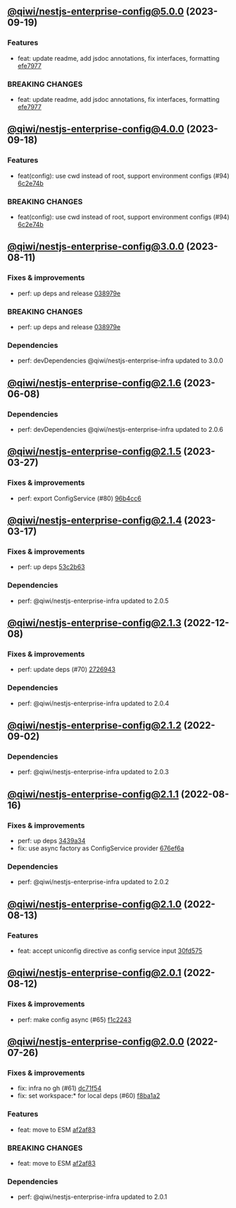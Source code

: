 ## [@qiwi/nestjs-enterprise-config@5.0.0](https://github.com/qiwi/nestjs-enterprise/compare/2023.9.18-qiwi.nestjs-enterprise-config.4.0.0-f0...2023.9.19-qiwi.nestjs-enterprise-config.5.0.0-f0) (2023-09-19)

### Features
* feat: update readme, add jsdoc annotations, fix interfaces, formatting [efe7977](https://github.com/qiwi/nestjs-enterprise/commit/efe79772b9c26aea055f2bcf1c5ac8fd06e3b342)

### BREAKING CHANGES
* feat: update readme, add jsdoc annotations, fix interfaces, formatting [efe7977](https://github.com/qiwi/nestjs-enterprise/commit/efe79772b9c26aea055f2bcf1c5ac8fd06e3b342)

## [@qiwi/nestjs-enterprise-config@4.0.0](https://github.com/qiwi/nestjs-enterprise/compare/2023.8.11-qiwi.nestjs-enterprise-config.3.0.0-f0...2023.9.18-qiwi.nestjs-enterprise-config.4.0.0-f0) (2023-09-18)

### Features
* feat(config): use cwd instead of root, support environment configs (#94) [6c2e74b](https://github.com/qiwi/nestjs-enterprise/commit/6c2e74be851817d49672ad8ad21b215c23388dea)

### BREAKING CHANGES
* feat(config): use cwd instead of root, support environment configs (#94) [6c2e74b](https://github.com/qiwi/nestjs-enterprise/commit/6c2e74be851817d49672ad8ad21b215c23388dea)

## [@qiwi/nestjs-enterprise-config@3.0.0](https://github.com/qiwi/nestjs-enterprise/compare/2023.6.8-qiwi.nestjs-enterprise-config.2.1.6-f0...2023.8.11-qiwi.nestjs-enterprise-config.3.0.0-f0) (2023-08-11)

### Fixes & improvements
* perf: up deps and release [038979e](https://github.com/qiwi/nestjs-enterprise/commit/038979e99dd52c8283834a35953ba7c9ecfc060b)

### BREAKING CHANGES
* perf: up deps and release [038979e](https://github.com/qiwi/nestjs-enterprise/commit/038979e99dd52c8283834a35953ba7c9ecfc060b)

### Dependencies
* perf: devDependencies @qiwi/nestjs-enterprise-infra updated to 3.0.0

## [@qiwi/nestjs-enterprise-config@2.1.6](https://github.com/qiwi/nestjs-enterprise/compare/2023.3.27-qiwi.nestjs-enterprise-config.2.1.5-f0...2023.6.8-qiwi.nestjs-enterprise-config.2.1.6-f0) (2023-06-08)

### Dependencies
* perf: devDependencies @qiwi/nestjs-enterprise-infra updated to 2.0.6

## [@qiwi/nestjs-enterprise-config@2.1.5](https://github.com/qiwi/nestjs-enterprise/compare/2023.3.17-qiwi.nestjs-enterprise-config.2.1.4-f0...2023.3.27-qiwi.nestjs-enterprise-config.2.1.5-f0) (2023-03-27)

### Fixes & improvements
* perf: export ConfigService (#80) [96b4cc6](https://github.com/qiwi/nestjs-enterprise/commit/96b4cc60a794c45cc3c3d69503db7701b12123dc)

## [@qiwi/nestjs-enterprise-config@2.1.4](https://github.com/qiwi/nestjs-enterprise/compare/2022.12.8-qiwi.nestjs-enterprise-config.2.1.3-f0...2023.3.17-qiwi.nestjs-enterprise-config.2.1.4-f0) (2023-03-17)

### Fixes & improvements
* perf: up deps [53c2b63](https://github.com/qiwi/nestjs-enterprise/commit/53c2b63b4bf5020c8d7b3e69b3df296ffbd39e2f)

### Dependencies
* perf: @qiwi/nestjs-enterprise-infra updated to 2.0.5

## [@qiwi/nestjs-enterprise-config@2.1.3](https://github.com/qiwi/nestjs-enterprise/compare/2022.9.2-qiwi.nestjs-enterprise-config.2.1.2-f0...2022.12.8-qiwi.nestjs-enterprise-config.2.1.3-f0) (2022-12-08)

### Fixes & improvements
* perf: update deps (#70) [2726943](https://github.com/qiwi/nestjs-enterprise/commit/2726943b391da9a3de925c2c6e8585cdfccbbcba)

### Dependencies
* perf: @qiwi/nestjs-enterprise-infra updated to 2.0.4

## [@qiwi/nestjs-enterprise-config@2.1.2](https://github.com/qiwi/nestjs-enterprise/compare/2022.8.16-qiwi.nestjs-enterprise-config.2.1.1-f0...2022.9.2-qiwi.nestjs-enterprise-config.2.1.2-f0) (2022-09-02)

### Dependencies
* perf: @qiwi/nestjs-enterprise-infra updated to 2.0.3

## [@qiwi/nestjs-enterprise-config@2.1.1](https://github.com/qiwi/nestjs-enterprise/compare/2022.8.13-qiwi.nestjs-enterprise-config.2.1.0-f0...2022.8.16-qiwi.nestjs-enterprise-config.2.1.1-f0) (2022-08-16)

### Fixes & improvements
* perf: up deps [3439a34](https://github.com/qiwi/nestjs-enterprise/commit/3439a34c5086ce29ba53f8515791e9c93a5537b0)
* fix: use async factory as ConfigService provider [676ef6a](https://github.com/qiwi/nestjs-enterprise/commit/676ef6ad37e536564bf9b116560d727b237cf8e7)

### Dependencies
* perf: @qiwi/nestjs-enterprise-infra updated to 2.0.2

## [@qiwi/nestjs-enterprise-config@2.1.0](https://github.com/qiwi/nestjs-enterprise/compare/2022.8.12-qiwi.nestjs-enterprise-config.2.0.1-f0...2022.8.13-qiwi.nestjs-enterprise-config.2.1.0-f0) (2022-08-13)

### Features
* feat: accept uniconfig directive as config service input [30fd575](https://github.com/qiwi/nestjs-enterprise/commit/30fd57525904d77316fae0b33a06df5022673ca2)

## [@qiwi/nestjs-enterprise-config@2.0.1](https://github.com/qiwi/nestjs-enterprise/compare/2022.7.26-qiwi.nestjs-enterprise-config.2.0.0-f0...2022.8.12-qiwi.nestjs-enterprise-config.2.0.1-f0) (2022-08-12)

### Fixes & improvements
* perf: make config async (#65) [f1c2243](https://github.com/qiwi/nestjs-enterprise/commit/f1c2243535f453f0525c1aae32fd9ff5612b8e19)

## [@qiwi/nestjs-enterprise-config@2.0.0](https://github.com/qiwi/nestjs-enterprise/compare/@qiwi/nestjs-enterprise-config@1.4.1...2022.7.26-qiwi.nestjs-enterprise-config.2.0.0-f0) (2022-07-26)

### Fixes & improvements
* fix: infra no gh (#61) [dc71f54](https://github.com/qiwi/nestjs-enterprise/commit/dc71f54d30490ec40dbb1fac0a11b39d4d0cf6c4)
* fix: set workspace:* for local deps (#60) [f8ba1a2](https://github.com/qiwi/nestjs-enterprise/commit/f8ba1a2fcdaa0dcaeed32eb3646379bac811122c)

### Features
* feat: move to ESM [af2af83](https://github.com/qiwi/nestjs-enterprise/commit/af2af837c7dde3a49208e6ce758aacfbd0260f52)

### BREAKING CHANGES
* feat: move to ESM [af2af83](https://github.com/qiwi/nestjs-enterprise/commit/af2af837c7dde3a49208e6ce758aacfbd0260f52)

### Dependencies
* perf: @qiwi/nestjs-enterprise-infra updated to 2.0.1
